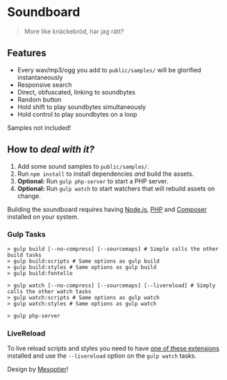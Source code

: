 # Soundboard
> More like knäckebröd, har jag rätt?

## Features
 - Every wav/mp3/ogg you add to `public/samples/` will be glorified instantaneously
 - Responsive search
 - Direct, obfuscated, linking to soundbytes
 - Random button
 - Hold shift to play soundbytes simultaneously
 - Hold control to play soundbytes on a loop

Samples not included!

## How to _deal with it?_
 1. Add some sound samples to `public/samples/`.
 2. Run `npm install` to install dependencies _and_ build the assets.
 3. __Optional:__ Run `gulp php-server` to start a PHP server.
 4. __Optional:__ Run `gulp watch` to start watchers that will rebuild assets on change.

Building the soundboard requires having [Node.js](https://nodejs.org/), [PHP](https://secure.php.net/) and [Composer](https://getcomposer.org/) installed on your system.

### Gulp Tasks
```shell
> gulp build [--no-compress] [--sourcemaps] # Simple calls the other build tasks
> gulp build:scripts # Same options as gulp build
> gulp build:styles # Same options as gulp build
> gulp build:fontello

> gulp watch [--no-compress] [--sourcemaps] [--livereload] # Simply calls the other watch tasks
> gulp watch:scripts # Same options as gulp watch
> gulp watch:styles # Same options as gulp watch

> gulp php-server
```

### LiveReload
To live reload scripts and styles you need to have [one of these extensions](http://livereload.com/extensions/) installed and use the `--livereload` option on the `gulp watch` tasks.

Design by [Mesoptier](https://github.com/mesoptier)!
